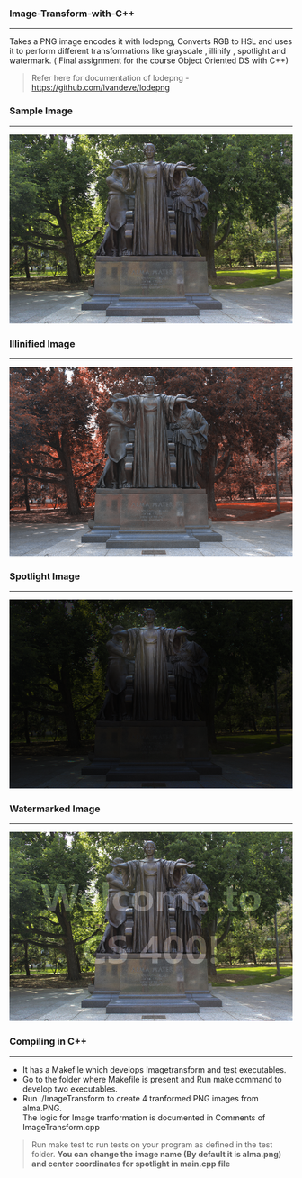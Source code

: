 ### Image-Transform-with-C++
-----------------
Takes a PNG image encodes it with lodepng, Converts RGB to HSL and uses it to perform different transformations
like grayscale , illinify , spotlight and watermark. ( Final assignment for the course Object Oriented DS with C++)
>Refer here for documentation of lodepng - https://github.com/lvandeve/lodepng

### Sample Image
------------------
![sample image](https://github.com/victorX101/Image-Transform/blob/master/alma.png)

### Illinified Image
------------------
![gray-scaled-image](https://github.com/victorX101/Image-Transform/blob/master/out-illinify.png)

### Spotlight Image
-----------------
![spotlight-image](https://github.com/victorX101/Image-Transform/blob/master/out-spotlight.png)

### Watermarked Image
-----------------
![watermarked-image](https://github.com/victorX101/Image-Transform/blob/master/out-watermark.png)

### Compiling in C++
---------------------
* It has a Makefile which develops Imagetransform and test executables. 
* Go to the folder where Makefile is present and Run make command to develop two executables. 
* Run ./ImageTransform to create 4 tranformed PNG images from alma.PNG.  
The logic for Image tranformation is documented in Comments of ImageTransform.cpp 
> Run make test to run tests on your program as defined in the test folder. 
**You can change the image name (By default it is alma.png) and center coordinates for spotlight in main.cpp file**
